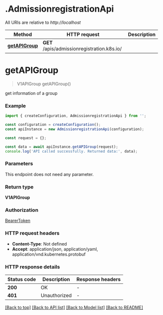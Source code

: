 # .AdmissionregistrationApi

All URIs are relative to *http://localhost*

Method | HTTP request | Description
------------- | ------------- | -------------
[**getAPIGroup**](AdmissionregistrationApi.md#getAPIGroup) | **GET** /apis/admissionregistration.k8s.io/ | 


# **getAPIGroup**
> V1APIGroup getAPIGroup()

get information of a group

### Example


```typescript
import { createConfiguration, AdmissionregistrationApi } from '';

const configuration = createConfiguration();
const apiInstance = new AdmissionregistrationApi(configuration);

const request = {};

const data = await apiInstance.getAPIGroup(request);
console.log('API called successfully. Returned data:', data);
```


### Parameters
This endpoint does not need any parameter.


### Return type

**V1APIGroup**

### Authorization

[BearerToken](README.md#BearerToken)

### HTTP request headers

 - **Content-Type**: Not defined
 - **Accept**: application/json, application/yaml, application/vnd.kubernetes.protobuf


### HTTP response details
| Status code | Description | Response headers |
|-------------|-------------|------------------|
**200** | OK |  -  |
**401** | Unauthorized |  -  |

[[Back to top]](#) [[Back to API list]](README.md#documentation-for-api-endpoints) [[Back to Model list]](README.md#documentation-for-models) [[Back to README]](README.md)


